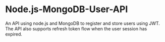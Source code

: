# Node.js-MongoDB-User-API
An API using node.js and MongoDB to register and store users using JWT. The API also supports refresh token flow when the user session has expired.

